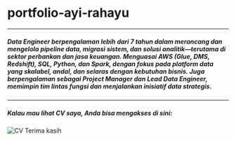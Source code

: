 # portfolio-ayi-rahayu
---
##### Data Engineer berpengalaman lebih dari 7 tahun dalam merancang dan mengelola pipeline data, migrasi sistem, dan solusi analitik—terutama di sektor perbankan dan jasa keuangan. Menguasai AWS (Glue, DMS, Redshift), SQL, Python, dan Spark, dengan fokus pada platform data yang skalabel, andal, dan selaras dengan kebutuhan bisnis. Juga berpengalaman sebagai Project Manager dan Lead Data Engineer, memimpin tim lintas fungsi dan menjalankan inisiatif data strategis.
---
##### Kalau mau lihat CV saya, Anda bisa mengakses di sini: 
![CV]([https://github.com/Agus-Iskandar-D/portfolio-agus-iskandar-d/blob/main/CV-pdf/Resume%20Agus%20ID%20Research%20Assistant.pdf](https://github.com/ayi-rahayu/portfolio-ayi-rahayu/blob/main/CV%20Ayi%20Rahayu.pdf))
Terima kasih
